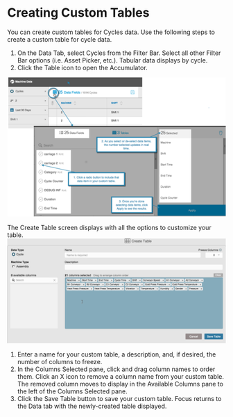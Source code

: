 # Creating Custom Tables

You can create custom tables for Cycles data. Use the following steps to create a custom table for cycle data.

 1. On the Data Tab, select Cycles from the Filter Bar. Select all other Filter Bar options (i.e. Asset Picker, etc.). Tabular data displays by cycle.
 2. Click the Table icon to open the Accumulator.
 
 ![](accumulator3.png)
 
   The Create Table screen displays with all the options to customize your table.
   ![](dataTabCustomTable2.png)
 
   1. Enter a name for your custom table, a description, and, if desired, the number of columns to freeze.
   2. In the Columns Selected pane, click and drag column names to order them. Click an X icon to remove a column name from your custom table. The removed column moves to display in the Available Columns pane to the left of the Columns Selected pane. 
   3. Click the Save Table button to save your custom table. Focus returns to the Data tab with  the newly-created table displayed.